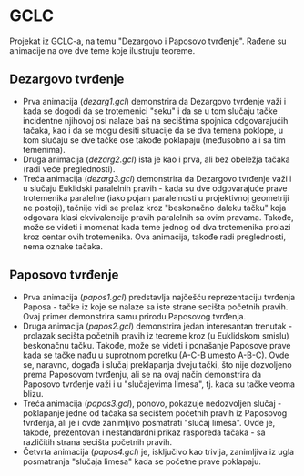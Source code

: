 # GCLC
Projekat iz GCLC-a, na temu "Dezargovo i Paposovo tvrđenje". Rađene su animacije na ove dve teme koje ilustruju teoreme.

## Dezargovo tvrđenje
* Prva animacija (_dezarg1.gcl_) demonstrira da Dezargovo tvrđenje važi i kada se dogodi da se trotemenici "seku" i da se u tom slučaju tačke incidentne njihovoj osi nalaze baš na secištima spojnica odgovarajućih tačaka, kao i da se mogu desiti situacije da se dva temena poklope, u kom slučaju se dve tačke ose takođe poklapaju (međusobno a i sa tim temenima).
* Druga animacija (_dezarg2.gcl_) ista je kao i prva, ali bez obeležja tačaka (radi veće preglednosti).
* Treća animacija (_dezarg3.gcl_) demonstrira da Dezargovo tvrđenje važi i u slučaju Euklidski paralelnih pravih - kada su dve odgovarajuće prave trotemenika paralelne (iako pojam paralelnosti u projektivnoj geometriji ne postoji), tačnije vidi se prelaz kroz "beskonačno daleku tačku" koja odgovara klasi ekvivalencije pravih paralelnih sa ovim pravama. Takođe, može se videti i momenat kada teme jednog od dva trotemenika prolazi kroz centar ovih trotemenika. Ova animacija, takođe radi preglednosti, nema oznake tačaka.

## Paposovo tvrđenje
* Prva animacija (_papos1.gcl_) predstavlja najčešću reprezentaciju tvrđenja Paposa - tačke iz koje se nalaze sa iste strane secišta početnih pravih. Ovaj primer demonstrira samu prirodu Paposovog tvrđenja.
* Druga animacija (_papos2.gcl_) demonstrira jedan interesantan trenutak - prolazak secišta početnih pravih iz teoreme kroz (u Euklidskom smislu) beskonačnu tačku. Takođe, može se videti i ponašanje Paposove prave kada se tačke nađu u suprotnom poretku (A-C-B umesto A-B-C). Ovde se, naravno, događa i slučaj preklapanja dveju tački, što nije dozvoljeno prema Paposovom tvrđenju, ali se na ovaj način demonstrira da Paposovo tvrđenje važi i u "slučajevima limesa", tj. kada su tačke veoma blizu.
* Treća animacija (_papos3.gcl_), ponovo, pokazuje nedozvoljen slučaj - poklapanje jedne od tačaka sa secištem početnih pravih iz Paposovog tvrđenja, ali je i ovde zanimljivo posmatrati "slučaj limesa". Ovde je, takođe, prezentovan i nestandardni prikaz rasporeda tačaka - sa različitih strana secišta početnih pravih.
* Četvrta animacija (_papos4.gcl_) je, isključivo kao trivija, zanimljiva iz ugla posmatranja "slučaja limesa" kada se početne prave poklapaju.
